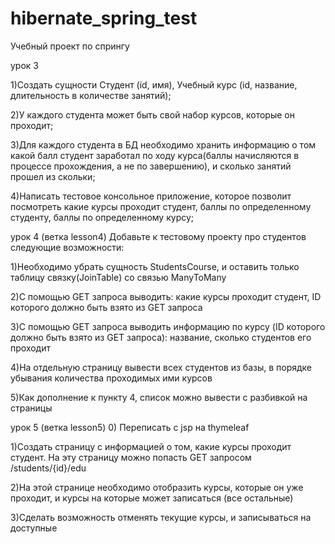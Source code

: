 # hibernate_spring_test

Учебный проект по спрингу

урок 3

1)Создать сущности Студент (id, имя), Учебный курс (id, название, длительность в количестве занятий);

2)У каждого студента может быть свой набор курсов, которые он проходит;

3)Для каждого студента в БД необходимо хранить информацию о том какой балл студент заработал по ходу курса(баллы начисляются в процессе прохождения, а не по завершению), и сколько занятий прошел из скольки;

4)Написать тестовое консольное приложение, которое позволит посмотреть какие курсы проходит студент, баллы по определенному студенту, баллы по определенному курсу;

урок 4 (ветка lesson4) Добавьте к тестовому проекту про студентов следующие возможности:

1)Необходимо убрать сущность StudentsCourse, и оставить только таблицу связку(JoinTable) со связью ManyToMany

2)С помощью GET запроса выводить: какие курсы проходит студент, ID которого должно быть взято из GET запроса

3)С помощью GET запроса выводить информацию по курсу (ID которого должно быть взято из GET запроса): название, сколько студентов его проходит

4)На отдельную страницу вывести всех студентов из базы, в порядке убывания количества проходимых ими курсов

5)Как дополнение к пункту 4, список можно вывести с разбивкой на страницы

урок 5 (ветка lesson5)
0) Переписать с jsp на thymeleaf

1)Создать страницу с информацией о том, какие курсы проходит студент. На эту страницу можно попасть GET запросом /students/{id}/edu

2)На этой странице необходимо отобразить курсы, которые он уже проходит, и курсы на которые может записаться (все остальные)

3)Сделать возможность отменять текущие курсы, и записываться на доступные
